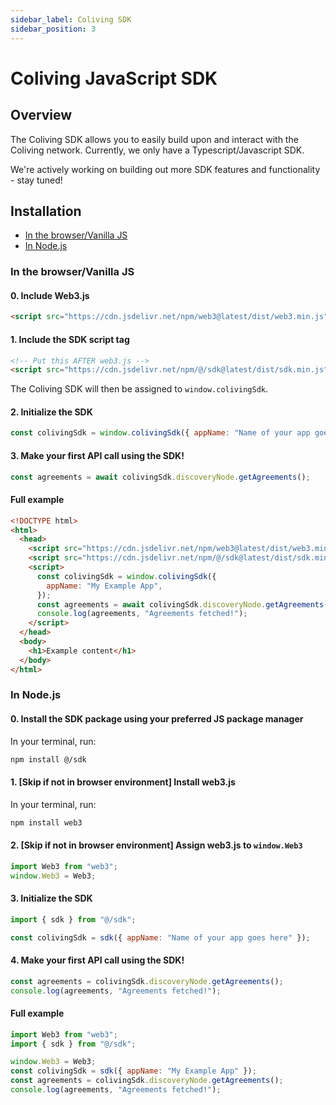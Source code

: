 ```yaml
---
sidebar_label: Coliving SDK
sidebar_position: 3
---
```


# Coliving JavaScript SDK

## Overview

The Coliving SDK allows you to easily build upon and interact with the Coliving network. Currently, we only have a Typescript/Javascript SDK.

We're actively working on building out more SDK features and functionality - stay tuned!

## Installation

- [In the browser/Vanilla JS](#in-the-browservanilla-js)
- [In Node.js](#in-nodejs)

### In the browser/Vanilla JS

#### 0. Include Web3.js

```html
<script src="https://cdn.jsdelivr.net/npm/web3@latest/dist/web3.min.js"></script>
```

#### 1. Include the SDK script tag

```html
<!-- Put this AFTER web3.js -->
<script src="https://cdn.jsdelivr.net/npm/@/sdk@latest/dist/sdk.min.js"></script>
```

The Coliving SDK will then be assigned to `window.colivingSdk`.

#### 2. Initialize the SDK

```js
const colivingSdk = window.colivingSdk({ appName: "Name of your app goes here" });
```

#### 3. Make your first API call using the SDK!

```js
const agreements = await colivingSdk.discoveryNode.getAgreements();
```

#### Full example

```html title="index.html"
<!DOCTYPE html>
<html>
  <head>
    <script src="https://cdn.jsdelivr.net/npm/web3@latest/dist/web3.min.js"></script>
    <script src="https://cdn.jsdelivr.net/npm/@/sdk@latest/dist/sdk.min.js"></script>
    <script>
      const colivingSdk = window.colivingSdk({
        appName: "My Example App",
      });
      const agreements = await colivingSdk.discoveryNode.getAgreements();
      console.log(agreements, "Agreements fetched!");
    </script>
  </head>
  <body>
    <h1>Example content</h1>
  </body>
</html>
```

### In Node.js

#### 0. Install the SDK package using your preferred JS package manager

In your terminal, run:

```bash
npm install @/sdk
```

#### 1. [Skip if not in browser environment] Install web3.js

In your terminal, run:

```bash
npm install web3
```

#### 2. [Skip if not in browser environment] Assign web3.js to `window.Web3`

```js
import Web3 from "web3";
window.Web3 = Web3;
```

#### 3. Initialize the SDK

```js
import { sdk } from "@/sdk";

const colivingSdk = sdk({ appName: "Name of your app goes here" });
```

#### 4. Make your first API call using the SDK!

```js
const agreements = colivingSdk.discoveryNode.getAgreements();
console.log(agreements, "Agreements fetched!");
```

#### Full example

```js title="app.js"
import Web3 from "web3";
import { sdk } from "@/sdk";

window.Web3 = Web3;
const colivingSdk = sdk({ appName: "My Example App" });
const agreements = colivingSdk.discoveryNode.getAgreements();
console.log(agreements, "Agreements fetched!");
```
